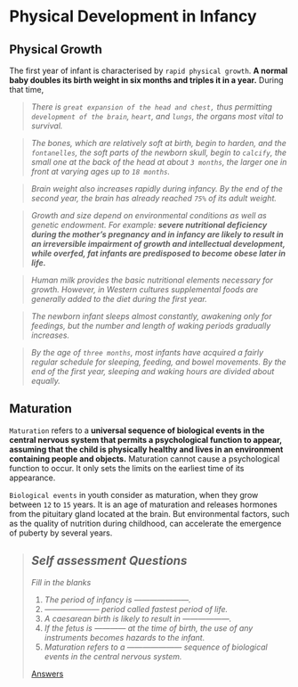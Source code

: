 # Physical Development in Infancy

## Physical Growth
The first year of infant is characterised by `rapid physical growth`. **A normal baby doubles its birth weight in six months and triples it in a
year.** During that time,

> *There is `great expansion of the head and chest,` thus permitting `development of the brain`, `heart`, and `lungs`, the organs most vital to
> survival.*

> *The bones, which are relatively soft at birth, begin to harden, and the `fontanelles`, the soft parts of the newborn skull, begin to `calcify`,
> the small one at the back of the head at about `3 months`, the larger one in front at varying ages up to `18 months`.*

> *Brain weight also increases rapidly during infancy. By the end of the second year, the brain has already reached `75%` of its adult weight.*

> *Growth and size depend on environmental conditions as well as genetic endowment. For example:
> **severe nutritional deficiency during the mother’s pregnancy and in infancy are likely to result in an irreversible impairment of growth and
> intellectual development, while overfed, fat infants are predisposed to become obese later in life.***

> *Human milk provides the basic nutritional elements necessary for growth. However, in Western cultures supplemental foods are generally added to the
> diet during the first year.*

> *The newborn infant sleeps almost constantly, awakening only for feedings, but the number and length of waking periods
> gradually increases.*

> *By the age of `three months`, most infants have acquired a fairly regular schedule for sleeping, feeding, and bowel movements.
> By the end of the first year, sleeping and waking hours are divided about equally.*


## Maturation
`Maturation` refers to a **universal sequence of biological events in the central nervous system that permits a psychological function to appear,
assuming that the child is physically healthy and lives in an environment containing people and objects.** Maturation cannot cause a psychological
function to occur. It only sets the limits on the earliest time of its appearance.

`Biological events` in youth consider as maturation, when they grow between `12` to `15` years. It is an age of maturation and releases hormones
from the pituitary gland located at the brain. But environmental factors, such as the quality of nutrition during childhood, can accelerate the
emergence of puberty by several years.

> ## *Self assessment Questions*
> *Fill in the blanks*
> 1. *The period of infancy is ———————.*
> 1. *——————— period called fastest period of life.*
> 1. *A caesarean birth is likely to result in ——————.*
> 1. *If the fetus is ———— at the time of birth, the use of any instruments becomes hazards to the infant.*
> 1. *Maturation refers to a ——————— sequence of biological events in the central nervous system.*
>
> [Answers](./answers-to-self-assessment-questions.md#fill-in-the-blanks)
